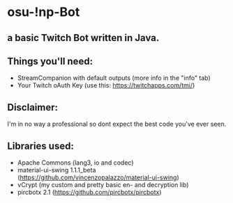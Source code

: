 # osu-!np-Bot

## a basic Twitch Bot written in Java.

## Things you'll need:
- StreamCompanion with default outputs (more info in the "info" tab)
- Your Twitch oAuth Key (use this: https://twitchapps.com/tmi/)

## Disclaimer:
I'm in no way a professional so dont expect the best code you've ever seen.

## Libraries used:
- Apache Commons (lang3, io and codec)
- material-ui-swing 1.1.1_beta (https://github.com/vincenzopalazzo/material-ui-swing)
- vCrypt (my custom and pretty basic en- and decryption lib)
- pircbotx 2.1 (https://github.com/pircbotx/pircbotx)
